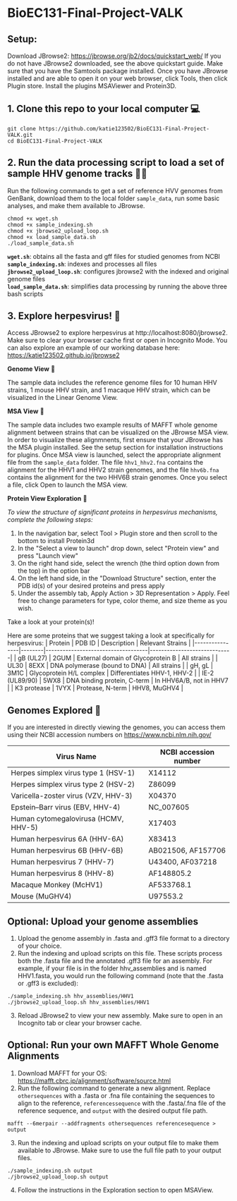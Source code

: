 
# BioEC131-Final-Project-VALK

## Setup:
Download JBrowse2: https://jbrowse.org/jb2/docs/quickstart_web/
If you do not have JBrowse2 downloaded, see the above quickstart guide.
Make sure that you have the Samtools package installed. 
Once you have JBrowse installed and are able to open it on your web browser, click Tools, then click Plugin store. Install the plugins MSAViewer and Protein3D.

## 1. Clone this repo to your local computer 💻

```
git clone https://github.com/katie123502/BioEC131-Final-Project-VALK.git
cd BioEC131-Final-Project-VALK
```

## 2. Run the data processing script to load a set of sample HHV genome tracks 🧑‍💻
Run the following commands to get a set of reference HVV genomes from GenBank, download them to the local folder ```sample_data```, run some basic analyses, and make them available to JBrowse.

```
chmod +x wget.sh
chmod +x sample_indexing.sh
chmod +x jbrowse2_upload_loop.sh
chmod +x load_sample_data.sh
./load_sample_data.sh
```
  **```wget.sh```**: obtains all the fasta and gff files for studied genomes from NCBI  
  **```sample_indexing.sh```**: indexes and processes all files  
  **```jbrowse2_upload_loop.sh```**: configures jbrowse2 with the indexed and original genome files  
  **```load_sample_data.sh```**: simplifies data processing by running the above three bash scripts  

## 3. Explore herpesvirus! 🦠

Access JBrowse2 to explore herpesvirus at http://localhost:8080/jbrowse2. Make sure to clear your browser cache first or open in Incognito Mode. You can also explore an example of our working database here: https://katie123502.github.io/jbrowse2 

**Genome View** 🧬

The sample data includes the reference genome files for 10 human HHV strains, 1 mouse HHV strain, and 1 macaque HHV strain, which can be visualized in the Linear Genome View. 

**MSA View** 🌳

The sample data includes two example results of MAFFT whole genome alignment between strains that can be visualized on the JBrowse MSA view. In order to visualize these alignmnents, first ensure that your JBrowse has the MSA plugin installed. See the setup section for installation instructions for plugins. Once MSA view is launched, select the appropriate alignment file from the ```sample_data``` folder. The file ```hhv1_hhv2.fna``` contains the alignment for the HHV1 and HHV2 strain genomes, and the file ```hhv6b.fna``` contains the alignment for the two HHV6B strain genomes. Once you select a file, click Open to launch the MSA view.

**Protein View Exploration** 👀

  *To view the structure of significant proteins in herpesvirus mechanisms, complete the following steps:*  
1. In the navigation bar, select Tool > Plugin store and then scroll to the bottom to install Protein3d
2. In the "Select a view to launch" drop down, select "Protein view" and press "Launch view"
3. On the right hand side, select the wrench (the third option down from the top) in the option bar
4. On the left hand side, in the "Download Structure" section, enter the PDB id(s) of your desired proteins and press apply
5. Under the assembly tab, Apply Action > 3D Representation > Apply. Feel free to change parameters for type, color theme, and size theme as you wish.

Take a look at your protein(s)!

Here are some proteins that we suggest taking a look at specifically for herpesvirus:
| Protein        | PDB ID |  Description                       | Relevant Strains            |
|----------------|--------|------------------------------------|-----------------------------|
| gB (UL27)      |  2GUM  |  External domain of Glycoprotein B | All strains                 |
| UL30           |  8EXX  |  DNA polymerase (bound to DNA)     | All strains                 |
| gH, gL         |  3M1C  |  Glycoprotein H/L complex          | Differentiates HHV-1, HHV-2 |
| IE-2 (UL89/90) |  5WX8  |  DNA binding protein, C-term       | In HHV6A/B, not in HHV7     |
| K3 protease    |  1VYX  |  Protease, N-term                  | HHV8, MuGHV4                |

## Genomes Explored 🔎

If you are interested in directly viewing the genomes, you can access them using their NCBI accession numbers on https://www.ncbi.nlm.nih.gov/

| Virus Name	                         | NCBI accession number  |
|-------------------------------------|------------------------|
| Herpes simplex virus type 1 (HSV-1) |       	X14112          |
| Herpes simplex virus type 2 (HSV-2) |	       Z86099          |
| Varicella-zoster virus (VZV, HHV-3) |	       X04370          |
| Epstein–Barr virus (EBV, HHV-4)     |	       NC_007605       |
| Human cytomegalovirusa (HCMV, HHV-5)|	       X17403          |
| Human herpesvirus 6A (HHV-6A)       |	       X83413          |
| Human herpesvirus 6B (HHV-6B)       |	  AB021506, AF157706   |
| Human herpesvirus 7 (HHV-7)         |    U43400,	AF037218    |
| Human herpesvirus 8 (HHV-8)         |	       AF148805.2      |
| Macaque Monkey (McHV1)              |	       AF533768.1      |
| Mouse (MuGHV4)                      |	       U97553.2        |

## Optional: Upload your genome assemblies

1. Upload the genome assembly in .fasta and .gff3 file format to a directory of your choice.
2. Run the indexing and upload scripts on this file. These scripts process both the .fasta file and the annotated .gff3 file for an assembly. For example, if your file is in the folder hhv_assemblies and is named HHV1.fasta, you would run the following command (note that the .fasta or .gff3 is excluded):
```
./sample_indexing.sh hhv_assemblies/HHV1
./jbrowse2_upload_loop.sh hhv_assemblies/HHV1
```
3. Reload JBrowse2 to view your new assembly. Make sure to open in an Incognito tab or clear your browser cache.

## Optional: Run your own MAFFT Whole Genome Alignments

1. Download MAFFT for your OS: https://mafft.cbrc.jp/alignment/software/source.html 
2. Run the following command to generate a new alignment. Replace ```othersequences``` with a .fasta or .fna file containing the sequences to align to the reference, ```referencessequence``` with the .fasta/.fna file of the reference sequence, and ```output``` with the desired output file path.
```
mafft --6merpair --addfragments othersequences referencesequence > output
```
3. Run the indexing and upload scripts on your output file to make them available to JBrowse. Make sure to use the full file path to your output files.
```
./sample_indexing.sh output
./jbrowse2_upload_loop.sh output
```
4. Follow the instructions in the Exploration section to open MSAView.
